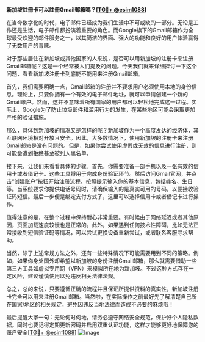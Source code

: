 **新加坡註冊卡可以註冊Gmail郵箱嗎？[[TG💪+ @esim1088](https://t.me/s/esim1088)]**

在当今数字化的时代，电子邮件已经成为我们生活中不可或缺的一部分。无论是工作还是生活，电子邮件都扮演着重要的角色。而Google旗下的Gmail邮箱作为全球最受欢迎的邮件服务之一，以其简洁的界面、强大的功能和良好的用户体验赢得了无数用户的青睐。

对于那些居住在新加坡或其他国家的人来说，是否可以用新加坡的注册卡来注册Gmail邮箱呢？这是一个经常被人们提及的问题。今天我们就来详细探讨一下这个问题，看看新加坡注册卡到底能不能用来注册Gmail邮箱。

首先，我们需要明确一点，Gmail邮箱的注册并不要求用户必须使用本地的身份信息。理论上，只要你拥有一个有效的电子邮件地址，就可以申请创建一个新的Gmail账户。然而，这并不意味着所有国家的用户都可以轻松地完成这一过程。实际上，Google为了防止垃圾邮件和滥用行为的发生，在某些地区可能会采取更加严格的验证措施。

那么，具体到新加坡的情况又是怎样的呢？新加坡作为一个高度发达的经济体，其互联网环境相对开放且安全。因此，大多数情况下，使用新加坡的注册卡来注册Gmail邮箱是没有问题的。但是，如果你尝试使用虚假或无效的信息进行注册，则可能会遭到拒绝甚至被列入黑名单。

接下来，让我们来看看具体的步骤。首先，你需要准备一部手机以及一张有效的信用卡或者借记卡。这些工具将用于完成身份验证环节。然后访问Gmail官网，并点击“创建账户”按钮开始注册流程。按照提示输入你的基本信息，包括姓名、生日等。当系统要求你提供电话号码时，请确保输入的是真实可用的号码，以便接收验证码短信。最后一步便是绑定支付方式了，这里可以选择信用卡或者借记卡进行操作。

值得注意的是，在整个过程中保持耐心非常重要。有时候由于网络延迟或者其他原因，页面加载速度较慢也是正常的。此外，如果遇到任何技术性障碍，比如无法正常接收到短信验证码等情况，可以尝试更换设备重新尝试，或者联系客服寻求帮助。

当然，除了上述常规方法之外，还有一些特殊情况下可能需要用到不同的策略。例如，如果你身处国外却希望以新加坡的身份注册Gmail邮箱，那么就需要借助一些第三方工具如虚拟专用网（VPN）来模拟所在地为新加坡。不过这种方式存在一定风险，建议谨慎使用以免违反相关法律法规。

总之，总的来说，只要遵循正确的流程并且保证所提供资料的真实性，新加坡注册卡完全可以用来注册Gmail邮箱。当然啦，在实际操作之前最好先了解清楚自己所在国家/地区的相关规定，避免因违反当地法律而造成不必要的麻烦哦！

最后提醒大家一句：无论何时何地，请务必遵守网络安全规范，保护好个人隐私数据。同时也要记得定期更新密码并启用双重认证功能，这样才能够更好地保障您的账户安全[[TG💪+ @esim1088](https://t.me/s/esim1088)] ![Image](https://i.postimg.cc/4NQfJmqS/Snipaste-2025-05-13-00-14-12.png)